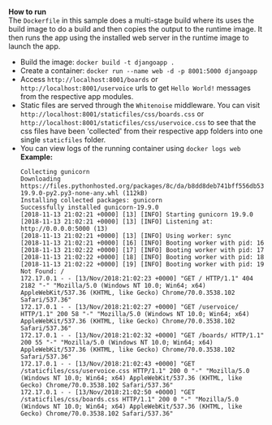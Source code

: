 **How to run**  
The `Dockerfile` in this sample does a multi-stage build where its uses the build image to do a build
and then copies the output to the runtime image. It then runs the app using the installed web server in the runtime image to launch the app.
-   Build the image: `docker build -t djangoapp .`
-   Create a container: `docker run --name web -d -p 8001:5000 djangoapp`
-   Access `http://localhost:8001/boards` or `http://localhost:8001/uservoice` urls to get `Hello World!` messages from the respective app modules.
-   Static files are served through the `Whitenoise` middleware. You can visit `http://localhost:8001/staticfiles/css/boards.css` or  `http://localhost:8001/staticfiles/css/uservoice.css` to see that the css files have been 'collected' from their respective app folders into one single `staticfiles` folder.
-   You can view logs of the running container using `docker logs web`
    **Example:**  
    ```
    Collecting gunicorn
    Downloading https://files.pythonhosted.org/packages/8c/da/b8dd8deb741bff556db53902d4706774c8e1e67265f69528c14c003644e6/gunicorn-19.9.0-py2.py3-none-any.whl (112kB)
    Installing collected packages: gunicorn
    Successfully installed gunicorn-19.9.0
    [2018-11-13 21:02:21 +0000] [13] [INFO] Starting gunicorn 19.9.0
    [2018-11-13 21:02:21 +0000] [13] [INFO] Listening at: http://0.0.0.0:5000 (13)
    [2018-11-13 21:02:21 +0000] [13] [INFO] Using worker: sync
    [2018-11-13 21:02:21 +0000] [16] [INFO] Booting worker with pid: 16
    [2018-11-13 21:02:22 +0000] [17] [INFO] Booting worker with pid: 17
    [2018-11-13 21:02:22 +0000] [18] [INFO] Booting worker with pid: 18
    [2018-11-13 21:02:22 +0000] [19] [INFO] Booting worker with pid: 19
    Not Found: /
    172.17.0.1 - - [13/Nov/2018:21:02:23 +0000] "GET / HTTP/1.1" 404 2182 "-" "Mozilla/5.0 (Windows NT 10.0; Win64; x64) AppleWebKit/537.36 (KHTML, like Gecko) Chrome/70.0.3538.102 Safari/537.36"
    172.17.0.1 - - [13/Nov/2018:21:02:27 +0000] "GET /uservoice/ HTTP/1.1" 200 58 "-" "Mozilla/5.0 (Windows NT 10.0; Win64; x64) AppleWebKit/537.36 (KHTML, like Gecko) Chrome/70.0.3538.102 Safari/537.36"
    172.17.0.1 - - [13/Nov/2018:21:02:32 +0000] "GET /boards/ HTTP/1.1" 200 55 "-" "Mozilla/5.0 (Windows NT 10.0; Win64; x64) AppleWebKit/537.36 (KHTML, like Gecko) Chrome/70.0.3538.102 Safari/537.36"
    172.17.0.1 - - [13/Nov/2018:21:02:43 +0000] "GET /staticfiles/css/uservoice.css HTTP/1.1" 200 0 "-" "Mozilla/5.0 (Windows NT 10.0; Win64; x64) AppleWebKit/537.36 (KHTML, like Gecko) Chrome/70.0.3538.102 Safari/537.36"
    172.17.0.1 - - [13/Nov/2018:21:02:50 +0000] "GET /staticfiles/css/boards.css HTTP/1.1" 200 0 "-" "Mozilla/5.0 (Windows NT 10.0; Win64; x64) AppleWebKit/537.36 (KHTML, like Gecko) Chrome/70.0.3538.102 Safari/537.36"
    ```